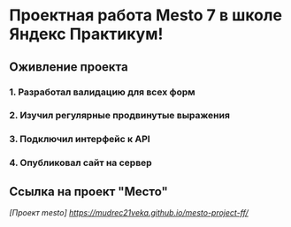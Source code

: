 # Проектная работа Mesto 7 в школе Яндекс Практикум!
## Оживление проекта

### 1. Разработал валидацию для всех форм
### 2. Изучил регулярные продвинутые выражения
### 3. Подключил интерфейс к API
### 4. Опубликовал сайт на сервер

## Ссылка на проект "Место"
*[Проект mesto] https://mudrec21veka.github.io/mesto-project-ff/*

